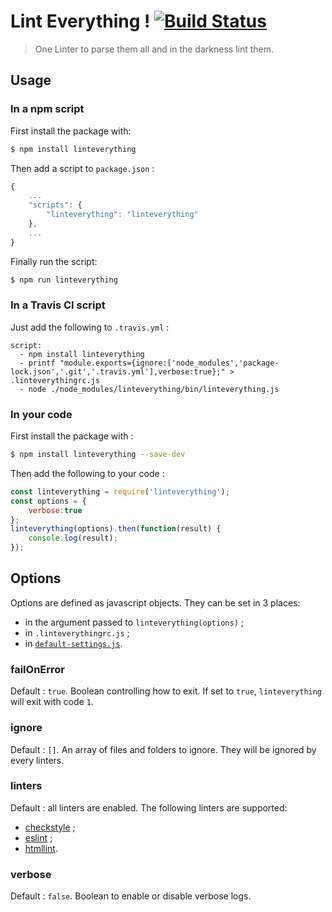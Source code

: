 # Lint Everything ! [![Build Status](https://travis-ci.org/loicbourgois/linteverything.svg?branch=master)](https://travis-ci.org/loicbourgois/linteverything)
> One Linter to parse them all and in the darkness lint them.

## Usage

### In a npm script
First install the package with:
```bash
$ npm install linteverything
```
Then add a script to `package.json` :
```js
{
	...
	"scripts": {
		"linteverything": "linteverything"
	},
	...
}
```
Finally run the script:
```bash
$ npm run linteverything
```

### In a Travis CI script
Just add the following to `.travis.yml` :
```
script:
  - npm install linteverything
  - printf "module.exports={ignore:['node_modules','package-lock.json','.git','.travis.yml'],verbose:true};" > .linteverythingrc.js
  - node ./node_modules/linteverything/bin/linteverything.js
```

### In your code
First install the package with :
```bash
$ npm install linteverything --save-dev
```
Then add the following to your code :
```js
const linteverything = require('linteverything');
const options = {
	verbose:true
};
linteverything(options).then(function(result) {
	console.log(result);
});
```

## Options
Options are defined as javascript objects.
They can be set in 3 places:
- in the argument passed to `linteverything(options)` ;
- in `.linteverythingrc.js` ;
- in [`default-settings.js`](default-settings.js).

### failOnError
Default : `true`.
Boolean controlling how to exit.
If set to `true`, `linteverything` will exit with code `1`.

### ignore
Default : `[]`.
An array of files and folders to ignore. They will be ignored by every linters.

### linters
Default : all linters are enabled.
The following linters are supported:
- [checkstyle](https://github.com/checkstyle/checkstyle) ;
- [eslint](https://github.com/eslint/eslint) ;
- [htmllint](https://github.com/htmllint/htmllint).

### verbose
Default : `false`.
Boolean to enable or disable verbose logs.
